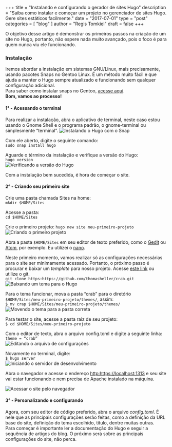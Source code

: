 +++
title = "Instalando e configurando o gerador de sites Hugo"
description = "Saiba como instalar e começar um projeto no gerenciador de sites Hugo. Gere sites estáticos facilmente."
date =  "2017-07-01"
type = "post"
categories = [
  "blog"
]
author = "Regis Tomkiel"
draft = false
+++


O objetivo desse artigo é demonstrar os primeiros passos na criação de um site no Hugo, portanto, não espere nada muito avançado, pois o foco é para quem nunca viu ele funcionando.  

### Instalação
Iremos abordar a instalação em sistemas GNU/Linux, mais precisamente, usando pacotes Snaps no Gentoo Linux. É um método muito fácil e que ajuda a manter o Hugo sempre atualizado e funcionando sem qualquer configuração adicional.  
Para saber como instalar snaps no Gentoo, [acesse aqui](# "como instalar snaps no Gentoo").  
**Bom, vamos ao processo!**  

#### 1° - Acessando o terminal
Para realizar a instalação, abra o aplicativo de terminal, neste caso estou usando o Gnome Shell e o programa padrão, o gnome-terminal ou simplesmente “terminal”.
![Instalando o Hugo com o Snap](https://i.imgur.com/LqOQRat.jpg "Como instalar o gerador de sites Hugo")  

Com ele aberto, digite o seguinte comando:  
``sudo snap install hugo``  

Aguarde o término da instalação e verifique a versão do Hugo:  
``hugo version``  
![Verificando a versão do Hugo](https://i.imgur.com/ItqSO0z.jpg "Versão do gerador de sites Hugo")  

Com a instalação bem sucedida, é hora de começar o site.

#### 2° - Criando seu primeiro site
Crie uma pasta chamada Sites na home:  
``mkdir $HOME/Sites``

Acesse a pasta:  
``cd $HOME/Sites``  

Crie o primeiro projeto:
``hugo new site meu-primeiro-projeto``  
![Criando o primeiro projeto](https://i.imgur.com/jdBAkgr.jpg "Criando o primeiro projeto com o Hugo")

Abra a pasta ``$HOME/Sites`` em seu editor de texto preferido, como o [Gedit](https://wiki.gnome.org/Apps/Gedit "Editor de texto do Gnome") ou [Atom](https://atom.io/ "Editor de textos Atom"), por exemplo. Eu utilizei o [nano](https://www.nano-editor.org/ "Editor GNU/Nano").

Neste primeiro momento, vamos realizar só as configurações necessárias para o site ser minimamente acessado. Portanto, o próximo passo é procurar e baixar um *template* para nosso projeto. Acesse [este link](# "baixar o tema crap") ou utilize o git.  
``git clone https:https://github.com/thomasheller/crab.git``  
![Baixando um tema para o Hugo](https://i.imgur.com/qDkwG3S.jpg "Baixando um tema simples para o projeto")

Para o tema funcionar, mova a pasta “crab” para o diretório ``$HOME/Sites/meu-primeiro-projeto/themes/``, assim:  
``$ mv crap $HOME/Sites/meu-primeiro-projeto/themes/``  
![Movendo o tema para a pasta correta](https://i.imgur.com/PyIh8wg.jpg "Movendo o tema para a pasta correta no projeto")

Para testar o site, acesse a pasta raiz de seu projeto:  
``$ cd $HOME/Sites/meu-primeiro-projeto``  

Com o editor de texto, abra o arquivo config.toml e digite a seguinte linha:  
``theme = “crab”``  
![Editando o arquivo de configurações](https://i.imgur.com/HRQJler.jpg "Editando o arquivo de configurações config.toml")

Novamente no terminal, digite:  
``$ hugo server``  
![Iniciando o servidor de desenvolvimento](https://i.imgur.com/22nJDK0.jpg "Iniciando nosso servidor com a prévia do site")

Abra o navegador e acesse o endereço <http:https://localhost:1313> e seu site vai estar funcionando e nem precisa de Apache instalado na máquina.  

![Acessar o site pelo navegador](https://i.imgur.com/4Sopw63.jpg "Acessando o site no navegador")

#### 3° - Personalizando e configurando
Agora, com seu editor de código preferido, abra o arquivo *config.toml*. É nele que as principais configurações serão feitas, como a definição da URL base do site, definição do tema escolhido, título, dentre muitas outras.  
Para começar é importante ler a documentação do Hugo e seguir a sequência de artigos do blog. O próximo será sobre as principais configurações do site, não perca.
